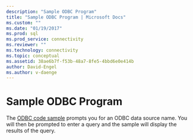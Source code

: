 ```yaml
---
description: "Sample ODBC Program"
title: "Sample ODBC Program | Microsoft Docs"
ms.custom: ""
ms.date: "01/19/2017"
ms.prod: sql
ms.prod_service: connectivity
ms.reviewer: ""
ms.technology: connectivity
ms.topic: conceptual
ms.assetid: 38ae6b7f-f53b-48a7-8fe5-4bbd6e0e414b
author: David-Engel
ms.author: v-daenge
---
```

# Sample ODBC Program
The [ODBC code sample](../../connect/odbc/cpp-code-example-app-connect-access-sql-db.md) prompts you for an ODBC data source name.  You will then be prompted to enter a query and the sample will display the results of the query.